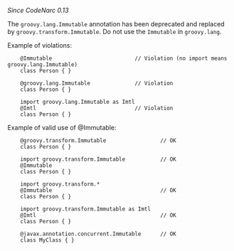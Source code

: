 
*Since CodeNarc 0.13*

The `groovy.lang.Immutable` annotation has been deprecated and replaced by `groovy.transform.Immutable`. Do
not use the `Immutable` in `groovy.lang`.

Example of violations:

```
    @Immutable                          // Violation (no import means groovy.lang.Immutable)
    class Person { }

    @groovy.lang.Immutable              // Violation
    class Person { }

    import groovy.lang.Immutable as Imtl
    @Imtl                               // Violation
    class Person { }

```

Example of valid use of @Immutable:

```
    @groovy.transform.Immutable                 // OK
    class Person { }

    import groovy.transform.Immutable           // OK
    @Immutable
    class Person { }

    import groovy.transform.*
    @Immutable                                  // OK
    class Person { }

    import groovy.transform.Immutable as Imtl
    @Imtl                                       // OK
    class Person { }

    @javax.annotation.concurrent.Immutable      // OK
    class MyClass { }

```
